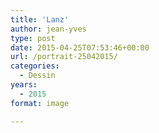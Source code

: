 ```yaml
---
title: 'Lanz'
author: jean-yves
type: post
date: 2015-04-25T07:53:46+00:00
url: /portrait-25042015/
categories:
  - Dessin
years:
  - 2015
format: image

---
```

